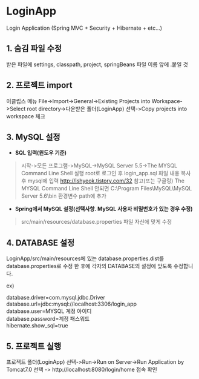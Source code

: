 # LoginApp
Login Application (Spring MVC + Security + Hibernate + etc...)

## 1. 숨김 파일 수정
받은 파일에 settings, classpath, project, springBeans 파일 이름 앞에 .붙일 것

## 2. 프로젝트 import
이클립스 메뉴 File->Import->General->Existing Projects into Workspace->Select root directory->다운받은 폴더(LoginApp) 선택->Copy projects into workspace 체크

## 3. MySQL 설정
- **SQL 입력(윈도우 기준)**
> 시작->모든 프로그램->MySQL->MySQL Server 5.5->The MYSQL Command Line Shell 실행
root로 로그인 후 login_app.sql 파일 내용 복사 후 mysql에 입력
http://ishyeok.tistory.com/32 참고(또는 구글링)
> The MYSQL Command Line Shell 안되면 C:\Program Files\MySQL\MySQL Server 5.6\bin 환경변수 path에 추가
- **Spring에서 MySQL 설정(선택사항. MySQL 사용자 비밀번호가 있는 경우 수정)**
> src/main/resources/database.properties 파일 자신에 맞게 수정

## 4. DATABASE 설정
LoginApp/src/main/resources에 있는 database.properties.dist를 database.properties로 수정 한 후에 각자의 DATABASE의 설정에 맞도록 수정합니다.

ex)

database.driver=com.mysql.jdbc.Driver <br />
database.url=jdbc:mysql://localhost:3306/login_app <br />
database.user=MYSQL 계정 아이디 <br />
database.password=계정 패스워드 <br />
hibernate.show_sql=true <br />

## 5. 프로젝트 실행
프로젝트 폴더(LoginApp) 선택->Run->Run on Server->Run Application by Tomcat7.0 선택 -> http://localhost:8080/login/home 접속 확인
